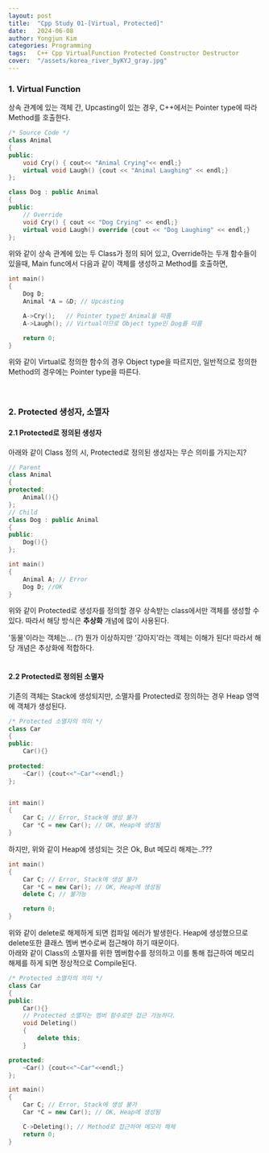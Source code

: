 ```yaml
---
layout: post
title:  "Cpp Study 01-[Virtual, Protected]"
date:   2024-06-08
author: Yongjun Kim
categories: Programming
tags:	C++ Cpp VirtualFunction Protected Constructor Destructor
cover:  "/assets/korea_river_byKYJ_gray.jpg"
---
```



### 1. Virtual Function
상속 관계에 있는 객체 간, Upcasting이 있는 경우, C++에서는 Pointer type에 따라 Method를 호출한다.

```Cpp
/* Source Code */
class Animal
{
public:
    void Cry() { cout<< "Animal Crying"<< endl;}
    virtual void Laugh() {cout << "Animal Laughing" << endl;}
};

class Dog : public Animal
{
public:
    // Override
    void Cry() { cout << "Dog Crying" << endl;}
    virtual void Laugh() override {cout << "Dog Laughing" << endl;}
};

```

위와 같이 상속 관계에 있는 두 Class가 정의 되어 있고, Override하는 두개 함수들이 있을때, Main func에서 다음과 같이 객체를 생성하고 Method를 호출하면,

```Cpp
int main()
{
    Dog D;
    Animal *A = &D; // Upcasting

    A->Cry();   // Pointer type인 Animal을 따름
    A->Laugh(); // Virtual이므로 Object type인 Dog를 따름

    return 0;
}
```
위와 같이 Virtual로 정의한 함수의 경우 Object type을 따르지만, 일반적으로 정의한 Method의 경우에는 Pointer type을 따른다.
<br><br><br>

### 2. Protected 생성자, 소멸자
#### 2.1 Protected로 정의된 생성자
아래와 같이 Class 정의 시, Protected로 정의된 생성자는 무슨 의미를 가지는지?

```Cpp
// Parent
class Animal
{
protected:
    Animal(){}
};
// Child
class Dog : public Animal
{
public:
    Dog(){}
};

int main()
{
    Animal A; // Error
    Dog D; //OK
}
```
위와 같이 Protected로 생성자를 정의할 경우 상속받는 class에서만 객체를 생성할 수 있다. 따라서 해당 방식은 __추상화__ 개념에 많이 사용된다.<br>

'동물'이라는 객체는... (?) 뭔가 이상하지만 '강아지'라는 객체는 이해가 된다! 따라서 해당 개념은 추상화에 적합하다.
<br><br>

#### 2.2 Protected로 정의된 소멸자
기존의 객체는 Stack에 생성되지만, 소멸자를 Protected로 정의하는 경우 Heap 영역에 객체가 생성된다.

```Cpp
/* Protected 소멸자의 의미 */
class Car
{
public:
    Car(){}
    
protected:
    ~Car() {cout<<"~Car"<<endl;}
};


int main()
{
    Car C; // Error, Stack에 생성 불가
    Car *C = new Car(); // OK, Heap에 생성됨
}
```
하지만, 위와 같이 Heap에 생성되는 것은 Ok, But 메모리 해제는..???
```Cpp
int main()
{
    Car C; // Error, Stack에 생성 불가
    Car *C = new Car(); // OK, Heap에 생성됨
    delete C; // 불가능

    return 0;
}
```
위와 같이 delete로 해제하게 되면 컴파일 에러가 발생한다. Heap에 생성했으므로 delete또한 클래스 멤버 변수로써 접근해야 하기 때문이다.<br>
아래와 같이 Class의 소멸자를 위한 멤버함수를 정의하고 이를 통해 접근하여 메모리 해제를 하게 되면 정상적으로 Compile된다.

```Cpp
/* Protected 소멸자의 의미 */
class Car
{
public:
    Car(){}
    // Protected 소멸자는 멤버 함수로만 접근 가능하다.
    void Deleting()
    {
        delete this;
    }

protected:
    ~Car() {cout<<"~Car"<<endl;}
};

int main()
{
    Car C; // Error, Stack에 생성 불가
    Car *C = new Car(); // OK, Heap에 생성됨

    C->Deleting(); // Method로 접근하여 메모리 해제
    return 0;
}
```